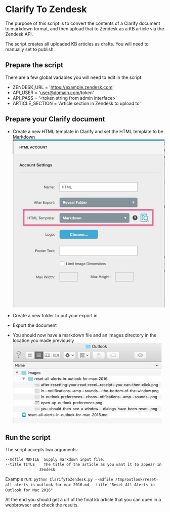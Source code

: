 # Clarify To Zendesk


The purpose of this script is to convert the contents of a Clarify document to markdown format, and then upload that to Zendesk as a KB article via the Zendesk API.

The script creates all uploaded KB articles as drafts. You will need to manually set to publish.

## Prepare the script

There are a few global variables you will need to edit in the script:

- ZENDESK_URL = 'https://example.zendesk.com'
- API_USER = 'user@domain.com/token'
- API_PASS = '\<token string from admin interface\>'
- ARTICLE_SECTION = 'Article section in Zendesk to upload to'

## Prepare your Clarify document

- Create a new HTML template in Clarify and set the HTML template to be Markdown
![](docs/mdtemplate.jpeg)

- Create a new folder to put your export in
- Export the document
- You should now have a markdown file and an images directory in the location you made previously
![](docs/directory.jpeg)

## Run the script

The script accepts two arguments:

	--mdfile MDFILE  Supply markdown input file.
	--title TITLE    The title of the article as you want it to appear in
                   Zendesk

Example run:
```python ClarifyToZendesk.py --mdfile /tmp/outlook/reset-all-alerts-in-outlook-for-mac-2016.md --title "Reset All Alerts in Outlook for Mac 2016"```

At the end you should get a url of the final kb article that you can open in a webbrowser and check the results.